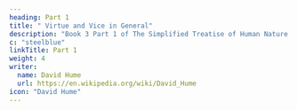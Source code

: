 ```yaml
---
heading: Part 1
title: " Virtue and Vice in General"
description: "Book 3 Part 1 of The Simplified Treatise of Human Nature by Hume"
c: "steelblue"
linkTitle: Part 1
weight: 4
writer:
  name: David Hume
  url: https://en.wikipedia.org/wiki/David_Hume
icon: "David Hume"
---
```

